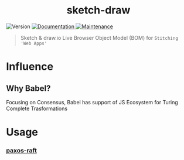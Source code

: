 <h1 align="center">sketch-draw </h1>
<p>
  <img alt="Version" src="https://img.shields.io/badge/version-1.0.0-blue.svg?cacheSeconds=2592000" />
  <a href="https://github.com/paxos-raft/paxos-raft/tree/master/packages/sketch-draw#readme" target="_blank">
    <img alt="Documentation" src="https://img.shields.io/badge/documentation-yes-brightgreen.svg" />
  </a>
  <a href="https://github.com/paxos-raft/paxos-raft/graphs/commit-activity" target="_blank">
    <img alt="Maintenance" src="https://img.shields.io/badge/Maintained%3F-yes-green.svg" />
  </a>
</p>


> Sketch & draw.io Live Browser Object Model (BOM) for `Stitching 'Web Apps'`

# Influence
## Why Babel?
Focusing on Consensus, Babel has support of JS Ecosystem for Turing Complete Trasformations

# Usage
### [paxos-raft](https://github.com/paxos-raft/paxos-raft#readme)
